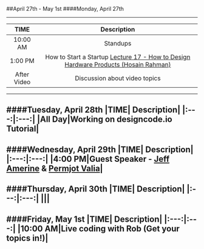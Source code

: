 ##April 27th - May 1st
####Monday, April 27th

---
|TIME| Description|
|:---:|:---:|
|10:00 AM|Standups|
|1:00 PM|How to Start a Startup [Lecture 17 - How to Design Hardware Products (Hosain Rahman)](https://www.youtube.com/watch?v=F4K_qVlYQkg)|
|After Video|Discussion about video topics|
---
####Tuesday, April 28th
|TIME| Description|
|:---:|:---:|
|All Day|Working on designcode.io Tutorial|
---
####Wednesday, April 29th
|TIME| Description|
|:---:|:---:|
|4:00 PM|Guest Speaker - [Jeff Amerine](https://www.linkedin.com/in/jeffamerine) & [Permjot Valia](https://twitter.com/permjotvalia)|
---
####Thursday, April 30th
|TIME| Description|
|:---:|:---:|
|||
---
####Friday, May 1st
|TIME| Description|
|:---:|:---:|
|10:00 AM|Live coding with Rob (Get your topics in!)|
---
